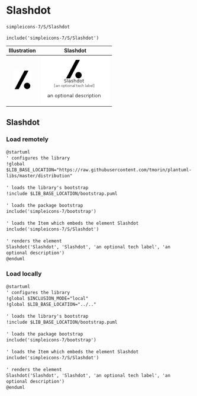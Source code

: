 # Slashdot


```text
simpleicons-7/S/Slashdot
```

```text
include('simpleicons-7/S/Slashdot')
```



| Illustration | Slashdot |
| :---: | :---: |
| ![illustration for Illustration](../../simpleicons-7/S/Slashdot.png) | ![illustration for Slashdot](../../simpleicons-7/S/Slashdot.Local.png) |




## Slashdot

### Load remotely
```plantuml
@startuml
' configures the library
!global $LIB_BASE_LOCATION="https://raw.githubusercontent.com/tmorin/plantuml-libs/master/distribution"

' loads the library's bootstrap
!include $LIB_BASE_LOCATION/bootstrap.puml

' loads the package bootstrap
include('simpleicons-7/bootstrap')

' loads the Item which embeds the element Slashdot
include('simpleicons-7/S/Slashdot')

' renders the element
Slashdot('Slashdot', 'Slashdot', 'an optional tech label', 'an optional description')
@enduml
```

### Load locally
```plantuml
@startuml
' configures the library
!global $INCLUSION_MODE="local"
!global $LIB_BASE_LOCATION="../.."

' loads the library's bootstrap
!include $LIB_BASE_LOCATION/bootstrap.puml

' loads the package bootstrap
include('simpleicons-7/bootstrap')

' loads the Item which embeds the element Slashdot
include('simpleicons-7/S/Slashdot')

' renders the element
Slashdot('Slashdot', 'Slashdot', 'an optional tech label', 'an optional description')
@enduml
```

